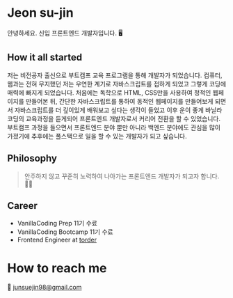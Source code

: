 # Jeon su-jin
안녕하세요. 신입 프론트엔드 개발자입니다. 🖥

## How it all started
저는 비전공자 출신으로 부트캠프 교육 프로그램을 통해 개발자가 되었습니다. 컴퓨터, 웹과는 전혀 무지했던 저는 우연한 계기로 자바스크립트를 접하게 되었고 그렇게 코딩에 매력에 빠지게 되었습니다. 처음에는 독학으로 HTML, CSS만을 사용하여 정적인 웹페이지를 만들어본 뒤, 간단한 자바스크립트를 통하여 동적인 웹페이지를 만들어보게 되면서 자바스크립트를 더 깊이있게 배워보고 싶다는 생각이 들었고 이후 운이 좋게 바닐라코딩의 교육과정을 듣게되어 프론트엔드 개발자로서 커리어 전환을 할 수 있었습니다. 부트캠프 과정을 들으면서 프론트엔드 분야 뿐만 아니라 백엔드 분야에도 관심을 많이 가졌기에 추후에는 풀스택으로 일을 할 수 있는 개발자가 되고 싶습니다.

## Philosophy
> 안주하지 않고 꾸준히 노력하여 나아가는 프론트엔드 개발자가 되고자 합니다. 🏃‍♀️

## Career
- VanillaCoding Prep 11기 수료
- VanillaCoding Bootcamp 11기 수료
- Frontend Engineer at [torder](http://torder.io/)

# How to reach me
💌 junsuejin98@gmail.com
